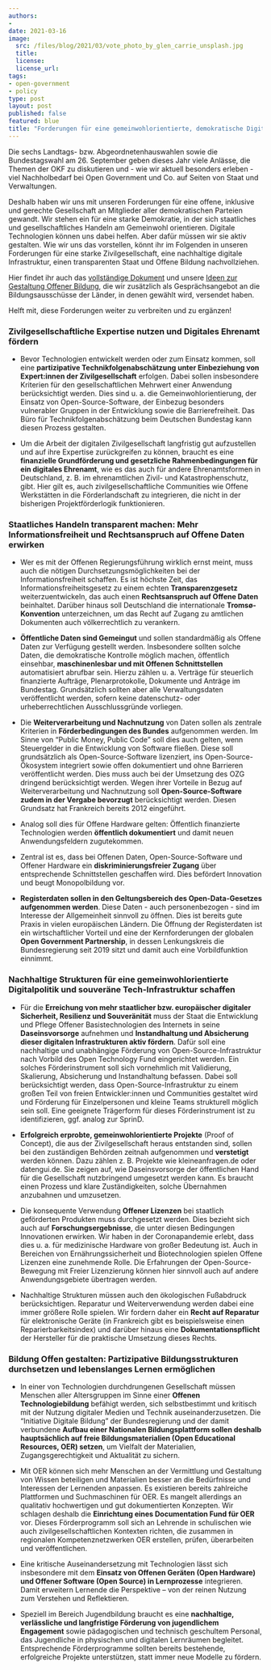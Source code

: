 ```yaml
---
authors:
- 
date: 2021-03-16
image:
  src: /files/blog/2021/03/vote_photo_by_glen_carrie_unsplash.jpg
  title:
  license:
  license_url:
tags:
- open-government
- policy
type: post
layout: post
published: false
featured: blue
title: "Forderungen für eine gemeinwohlorientierte, demokratische Digitalpolitik"
---
```


Die sechs Landtags- bzw. Abgeordnetenhauswahlen sowie die Bundestagswahl am 26. September geben dieses Jahr viele Anlässe, die Themen der OKF zu diskutieren und - wie wir aktuell besonders erleben - viel Nachholbedarf bei Open Government und Co. auf Seiten von Staat und Verwaltungen.

Deshalb haben wir uns mit unseren Forderungen für eine offene, inklusive und gerechte Gesellschaft an Mitglieder aller demokratischen Parteien gewandt. Wir stehen ein für eine starke Demokratie, in der sich staatliches und gesellschaftliches Handeln am Gemeinwohl orientieren. Digitale Technologien können uns dabei helfen. Aber dafür müssen wir sie aktiv gestalten. Wie wir uns das vorstellen, könnt ihr im Folgenden in unseren Forderungen für eine starke Zivilgesellschaft, eine nachhaltige digitale Infrastruktur, einen transparenten Staat und Offene Bildung nachvollziehen.

Hier findet ihr auch das [vollständige Dokument](/files/blog/2021/03/210311_OKF_digitalpolForderungen.pdf) und unsere [Ideen zur Gestaltung Offener Bildung](/files/blog/2021/03/210311_OKF_Extrablatt%20Bildung.pdf), die wir zusätzlich als Gesprächsangebot an die Bildungsausschüsse der Länder, in denen gewählt wird, versendet haben.

Helft mit, diese Forderungen weiter zu verbreiten und zu ergänzen!

### Zivilgesellschaftliche Expertise nutzen und Digitales Ehrenamt fördern

* Bevor Technologien entwickelt werden oder zum Einsatz kommen, soll eine **partizipative Technikfolgenabschätzung unter Einbeziehung von Expert:innen der Zivilgesellschaft** erfolgen. Dabei sollen insbesondere Kriterien für den gesellschaftlichen Mehrwert einer Anwendung berücksichtigt werden. Dies sind u. a. die Gemeinwohlorientierung, der Einsatz von Open-Source-Software, der Einbezug besonders vulnerabler Gruppen in der Entwicklung sowie die Barrierefreiheit. Das Büro für Technikfolgenabschätzung beim Deutschen Bundestag kann diesen Prozess gestalten.

* Um die Arbeit der digitalen Zivilgesellschaft langfristig gut aufzustellen und auf ihre Expertise zurückgreifen zu können, braucht es eine **finanzielle Grundförderung und gesetzliche Rahmenbedingungen für ein digitales Ehrenamt**, wie es das auch für andere Ehrenamtsformen in Deutschland, z. B. im ehrenamtlichen Zivil- und Katastrophenschutz, gibt. Hier gilt es, auch zivilgesellschaftliche Communities wie Offene Werkstätten in die Förderlandschaft zu integrieren, die nicht in der bisherigen Projektförderlogik funktionieren.

### Staatliches Handeln transparent machen: Mehr Informationsfreiheit und Rechtsanspruch auf Offene Daten erwirken

* Wer es mit der Offenen Regierungsführung wirklich ernst meint, muss auch die nötigen Durchsetzungsmöglichkeiten bei der Informationsfreiheit schaffen. Es ist höchste Zeit, das Informationsfreiheitsgesetz zu einem echten **Transparenzgesetz** weiterzuentwickeln, das auch einen **Rechtsanspruch auf Offene Daten** beinhaltet. Darüber hinaus soll Deutschland die internationale **Tromsø-Konvention** unterzeichnen, um das Recht auf Zugang zu amtlichen Dokumenten auch völkerrechtlich zu verankern.

* **Öffentliche Daten sind Gemeingut** und sollen standardmäßig als Offene Daten zur Verfügung gestellt werden. Insbesondere sollten solche Daten, die demokratische Kontrolle möglich machen, öffentlich einsehbar, **maschinenlesbar und mit Offenen Schnittstellen** automatisiert abrufbar sein. Hierzu zählen u. a. Verträge für steuerlich finanzierte Aufträge, Plenarprotokolle, Dokumente und Anträge im Bundestag. Grundsätzlich sollten aber alle Verwaltungsdaten veröffentlicht werden, sofern keine datenschutz- oder urheberrechtlichen Ausschlussgründe vorliegen.

* Die **Weiterverarbeitung und Nachnutzung** von Daten sollen als zentrale Kriterien in **Förderbedingungen des Bundes** aufgenommen werden. Im Sinne von “Public Money, Public Code” soll dies auch gelten, wenn Steuergelder in die Entwicklung von Software fließen. Diese soll grundsätzlich als Open-Source-Software lizenziert, ins Open-Source-Ökosystem integriert sowie offen dokumentiert und ohne Barrieren veröffentlicht werden. Dies muss auch bei der Umsetzung des OZG dringend berücksichtigt werden. Wegen ihrer Vorteile in Bezug auf Weiterverarbeitung und Nachnutzung soll **Open-Source-Software zudem in der Vergabe bevorzugt** berücksichtigt werden. Diesen Grundsatz hat Frankreich bereits 2012 eingeführt.

* Analog soll dies für Offene Hardware gelten: Öffentlich finanzierte Technologien werden **öffentlich dokumentiert** und damit neuen Anwendungsfeldern zugutekommen.

* Zentral ist es, dass bei Offenen Daten, Open-Source-Software und Offener Hardware ein **diskriminierungsfreier Zugang** über entsprechende Schnittstellen geschaffen wird. Dies befördert Innovation und beugt Monopolbildung vor.

* **Registerdaten sollen in den Geltungsbereich des Open-Data-Gesetzes aufgenommen werden**. Diese Daten - auch personenbezogen - sind im Interesse der Allgemeinheit sinnvoll zu öffnen. Dies ist bereits gute Praxis in vielen europäischen Ländern. Die Öffnung der Registerdaten ist ein wirtschaftlicher Vorteil und eine der Kernforderungen der globalen **Open Government Partnership**, in dessen Lenkungskreis die Bundesregierung seit 2019 sitzt und damit auch eine Vorbildfunktion einnimmt.

### Nachhaltige Strukturen für eine gemeinwohlorientierte Digitalpolitik und souveräne Tech-Infrastruktur schaffen

* Für die **Erreichung von mehr staatlicher bzw. europäischer digitaler Sicherheit, Resilienz und Souveränität** muss der Staat die Entwicklung und Pflege Offener Basistechnologien des Internets in seine **Daseinsvorsorge** aufnehmen und **Instandhaltung und Absicherung dieser digitalen Infrastrukturen aktiv fördern**. Dafür soll eine nachhaltige und unabhängige Förderung von Open-Source-Infrastruktur nach Vorbild des Open Technology Fund eingerichtet werden. Ein solches Förderinstrument soll sich vornehmlich mit Validierung, Skalierung, Absicherung und Instandhaltung befassen. Dabei soll berücksichtigt werden, dass Open-Source-Infrastruktur zu einem großen Teil von freien Entwickler:innen und Communities gestaltet wird und Förderung für Einzelpersonen und kleine Teams strukturell möglich sein soll. Eine geeignete Trägerform für dieses Förderinstrument ist zu identifizieren, ggf. analog zur SprinD.

* **Erfolgreich erprobte, gemeinwohlorientierte Projekte** (Proof of Concept), die aus der Zivilgesellschaft heraus entstanden sind, sollen bei den zuständigen Behörden zeitnah aufgenommen und **verstetigt** werden können. Dazu zählen z. B. Projekte wie kleineanfragen.de oder datengui.de. Sie zeigen auf, wie Daseinsvorsorge der öffentlichen Hand für die Gesellschaft nutzbringend umgesetzt werden kann. Es braucht einen Prozess und klare Zuständigkeiten, solche Übernahmen anzubahnen und umzusetzen.

* Die konsequente Verwendung **Offener Lizenzen** bei staatlich geförderten Produkten muss durchgesetzt werden. Dies bezieht sich auch auf **Forschungsergebnisse**, die unter diesen Bedingungen Innovationen erwirken. Wir haben in der Coronapandemie erlebt, dass dies u. a. für medizinische Hardware von großer Bedeutung ist. Auch in Bereichen von Ernährungssicherheit und Biotechnologien spielen Offene Lizenzen eine zunehmende Rolle. Die Erfahrungen der Open-Source-Bewegung mit Freier Lizenzierung können hier sinnvoll auch auf andere Anwendungsgebiete übertragen werden.

* Nachhaltige Strukturen müssen auch den ökologischen Fußabdruck berücksichtigen. Reparatur und Weiterverwendung werden dabei eine immer größere Rolle spielen. Wir fordern daher ein **Recht auf Reparatur** für elektronische Geräte (in Frankreich gibt es beispielsweise einen Reparierbarkeitsindex) und darüber hinaus eine **Dokumentationspflicht** der Hersteller für die praktische Umsetzung dieses Rechts.

### Bildung Offen gestalten: Partizipative Bildungsstrukturen durchsetzen und lebenslanges Lernen ermöglichen

* In einer von Technologien durchdrungenen Gesellschaft müssen Menschen aller Altersgruppen im Sinne einer **Offenen Technologiebildung** befähigt werden, sich selbstbestimmt und kritisch mit der Nutzung digitaler Medien und Technik auseinanderzusetzen. Die “Initiative Digitale Bildung” der Bundesregierung und der damit verbundene **Aufbau einer Nationalen Bildungsplattform sollen deshalb hauptsächlich auf freie Bildungsmaterialien (Open Educational Resources, OER) setzen**, um Vielfalt der Materialien, Zugangsgerechtigkeit und Aktualität zu sichern.

* Mit OER können sich mehr Menschen an der Vermittlung und Gestaltung von Wissen beteiligen und Materialien besser an die Bedürfnisse und Interessen der Lernenden anpassen. Es existieren bereits zahlreiche Plattformen und Suchmaschinen für OER. Es mangelt allerdings an qualitativ hochwertigen und gut dokumentierten Konzepten. Wir schlagen deshalb die **Einrichtung eines Documentation Fund für OER** vor. Dieses Förderprogramm soll sich an Lehrende in schulischen wie auch zivilgesellschaftlichen Kontexten richten, die zusammen in regionalen Kompetenznetzwerken OER erstellen, prüfen, überarbeiten und veröffentlichen.

* Eine kritische Auseinandersetzung mit Technologien lässt sich insbesondere mit dem **Einsatz von Offenen Geräten (Open Hardware) und Offener Software (Open Source) in Lernprozesse** integrieren. Damit erweitern Lernende die Perspektive – von der reinen Nutzung zum Verstehen und Reflektieren.

* Speziell im Bereich Jugendbildung braucht es eine **nachhaltige, verlässliche und langfristige Förderung von jugendlichem Engagement** sowie pädagogischen und technisch geschultem Personal, das Jugendliche in physischen und digitalen Lernräumen begleitet. Entsprechende Förderprogramme sollten bereits bestehende, erfolgreiche Projekte unterstützen, statt immer neue Modelle zu fördern.
